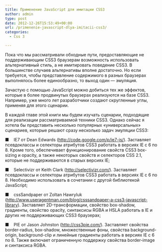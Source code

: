 ```yaml
---
title: Применение JavaScript для имитации CSS3
author: admin
type: post
date: 2012-12-26T15:53:49+00:00
url: /primenenie-javascript-dlya-imitacii-css3/
categories:
  - Css 3

---
```

Пока что мы рассматривали обходные пути, предоставляющие не поддерживающим CSS3 браузерам возможность использовать альтернативный стиль, а не имитировать поведение CSS3. В большинстве случаев альтернативы вполне достаточно. Но если требуется, чтобы представление содержимого в разных браузерах выполнялось более единообразно, то выход один — эмуляция.

Зачастую с помощью JavaScript можно добиться тех же эффектов, которые в более продвинутых браузерах реализуются на базе CSS3. Например, уже много лет разработчики создают скругленные углы, применяя для этого сценарии.

В каждой главе этой книги мы будем изучать сценарии, подходящие для реализации рассматриваемой техники CSS3. Однако сейчас я хотела бы представить несколько популярных «универсальных» сценариев, которые решают сразу несколько задач эмуляции CSS3:

■    IE7 от Dean Edwards (http://code.google.com/p/ie7-js/). Заставляет псевдоклассы и селекторы атрибутов CSS3 работать в версиях IE с 6 по 8. Кроме того, обеспечивает функционирование свойств CSS3 box-sizing и opacity, а также некоторых свойств и селекторов CSS 2.1, которые не поддерживаются в старых версиях IE;

■    Selectivizr от Keith Clark (http://selectivizr.com/). Заставляет псевдоклассы и селекторы атрибутов CSS3 работать в версиях IE с 6 по 8. Необходимо использовать в сочетании с другой библиотекой JavaScript;

■    cssSandpaper от Zoltan Hawryluk (http://www.useragentman.com/blog/csssandpaper-a-css3-javascript-library). Заставляет 2D-трансформации, свойство box-shadow, градиенты, свойство opacity, синтаксисы RGBA и HSLA работать в IE и других не поддерживающих CSS3 браузерах;

■    PIE от Jason Johnston (http://css3pie.com/). Заставляет свойства border-radius, box-shadow, множественные фоны, свойства background-origin, background-clip и линейные градиенты работать в версиях IE с 6 по 8. Также включает ограниченную поддержку свойства border-image и синтаксиса RGBA.